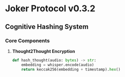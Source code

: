# Joker Protocol v0.3.2
## Cognitive Hashing System

### Core Components
1. **Thought2Thought Encryption**
   ```python
   def hash_thought(audio: bytes) -> str:
       embedding = whisper.encode(audio)
       return keccak256(embedding + timestamp).hex()
